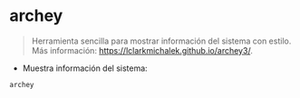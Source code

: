 # archey

> Herramienta sencilla para mostrar información del sistema con estilo.
> Más información: <https://lclarkmichalek.github.io/archey3/>.

- Muestra información del sistema:

`archey`
